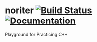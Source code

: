 # noriter [![Build Status](https://travis-ci.org/jslee02/noriter.svg?branch=master)](https://travis-ci.org/jslee02/noriter) [![Documentation](https://codedocs.xyz/jslee02/noriter.svg)](https://codedocs.xyz/jslee02/noriter/)

Playground for Practicing C++
